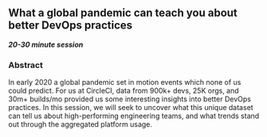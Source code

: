 ## What a global pandemic can teach you about better DevOps practices
***20-30 minute session***

### Abstract
In early 2020 a global pandemic set in motion events which none of us could predict. For us at CircleCI, data from 900k+ devs, 25K orgs, and 30m+ builds/mo provided us some interesting insights into better DevOps practices. In this session, we will seek to uncover what this unique dataset can tell us about high-performing engineering teams, and what trends stand out through the aggregated platform usage.
